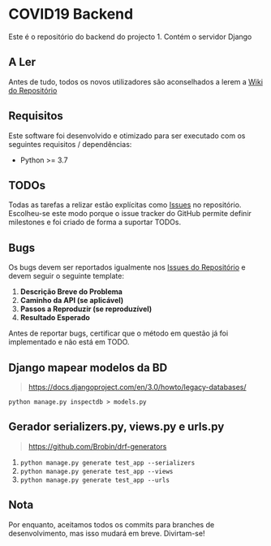 # COVID19 Backend

Este é o repositório do backend do projecto 1. Contém o servidor Django 

## A Ler
Antes de tudo, todos os novos utilizadores são aconselhados a lerem a [Wiki do Repositório](https://github.com/HelpingHandPT/COVID19-be/wiki)

## Requisitos

Este software foi desenvolvido e otimizado para ser executado com os seguintes requisitos / dependências:

* Python >= 3.7

## TODOs

Todas as tarefas a relizar estão explícitas como [Issues](https://github.com/HelpingHandPT/COVID19-be/issues) no repositório. Escolheu-se este modo porque o issue tracker do GitHub permite definir milestones e foi criado de forma a suportar TODOs.

## Bugs

Os bugs devem ser reportados igualmente nos [Issues do Repositório](https://github.com/HelpingHandPT/COVID19-be/issues) e devem seguir o seguinte template:

1. **Descrição Breve do Problema**
2. **Caminho da API (se aplicável)**
3. **Passos a Reproduzir (se reproduzível)**
4. **Resultado Esperado**

Antes de reportar bugs, certificar que o método em questão já foi implementado e não está em TODO.

## Django mapear modelos da BD

> https://docs.djangoproject.com/en/3.0/howto/legacy-databases/

`python manage.py inspectdb > models.py`

## Gerador serializers.py, views.py e urls.py

> https://github.com/Brobin/drf-generators

1. `python manage.py generate test_app --serializers`
2. `python manage.py generate test_app --views`
3. `python manage.py generate test_app --urls`

## Nota

Por enquanto, aceitamos todos os commits para branches de desenvolvimento, mas isso mudará em breve. Divirtam-se!
